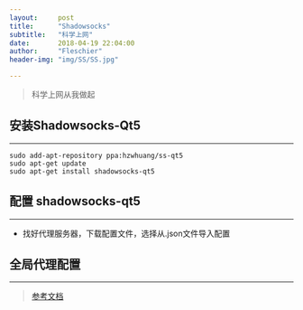 ```yaml
---
layout:     post
title:      "Shadowsocks"
subtitle:   "科学上网"
date:       2018-04-19 22:04:00
author:     "Fleschier"
header-img: "img/SS/SS.jpg"

---
```

> 科学上网从我做起

## 安装Shadowsocks-Qt5
---
```
sudo add-apt-repository ppa:hzwhuang/ss-qt5
sudo apt-get update
sudo apt-get install shadowsocks-qt5
```
## 配置 shadowsocks-qt5
---
- 找好代理服务器，下载配置文件，选择从.json文件导入配置

## 全局代理配置
---




> [参考文档](https://www.litcc.com/2016/12/29/Ubuntu16-shadowsocks-pac/)
